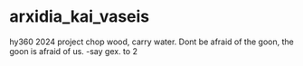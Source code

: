 # arxidia_kai_vaseis
hy360 2024 project
chop wood, carry water.
Dont be afraid of the goon, the goon is afraid of us.
-say gex. to 2
